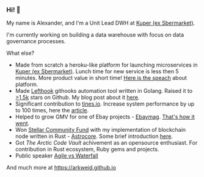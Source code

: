 ### Hi! 👋

My name is Alexander, and I'm a Unit Lead DWH at [Kuper (ex Sbermarket)](https://github.com/Kuper-Tech).

I'm currently working on building a data warehouse with focus on data governance processes.

What else?
- Made from scratch a heroku-like platform for launching microservices in [Kuper (ex Sbermarket)](https://github.com/Kuper-Tech). Lunch time for new service is less then 5 minutes. More product value in short time! [Here is the speach](https://youtu.be/_wnXGe8dgVw?si=nbViyYaRagXRTyRC) about platform.
- Made [Lefthook](https://github.com/Arkweid/lefthook) githooks automation tool written in Golang. Raised it to [>1,5k](https://twitter.com/evilmartians_ru/status/1253267933226242050) stars on Github. My blog post about it [here](https://evilmartians.com/chronicles/lefthook-knock-your-teams-code-back-into-shape).
- Significant contribution to [tines.io](https://tines.io/). Increase system performance by up to 100 times, here the [article](https://evilmartians.com/chronicles/product-design-that-sells-the-smart-ux-for-tines).
- Helped to grow GMV for one of Ebay projects - [Ebaymag](https://ebaymag.com/). [That's how it went](https://evilmartians.com/chronicles/finding-growth-how-to-hack-ebaymag-with-growth-hacking).
- Won [Stellar Community Fund](https://medium.com/stellar-community/stellar-community-fund-2-the-results-69b3f6a6040e) with my implementation of blockchain node written in Rust - [Astrocore](https://github.com/astroband/astrocore). Some brief introduction [here](https://galactictalk.org/d/2102-astrocore-rusted-stellar-core).
- Got _The Arctic Code Vault_ achivement as an opensource enthusiast. For contribution in Rust ecosystem, Ruby gems and projects.
- Public speaker [Agile vs Waterfall](https://youtu.be/D5x96DymfGc?si=IWZIf4VS_cChiiUb)

And much more at https://arkweid.github.io
